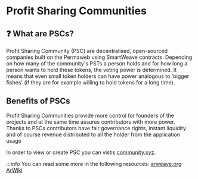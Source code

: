 # Profit Sharing Communities

## ❓ What are PSCs?

Profit Sharing Community (PSC) are decentralised, open-sourced companies built on the Permaweb using SmartWeave contracts. Depending on how many of the community's PSTs a person holds and for how long a person wants to hold these tokens, the voting power is determined. It means that even small token holders can have power analogous to 'bigger fishes' (if they are for example willing to hold tokens for a long time).

## Benefits of PSCs

Profit Sharing Communities provide more control for founders of the projects and at the same time assures contributors with more power. Thanks to PSCs contributors have fair governance rights, instant liquidity and of course revenue distributed to all the holder from the application usage

In order to view or create PSC you can vistis [community.xyz](https://community.xyz/home).

:::info
You can read some more in the following resources:
[arweave.org](https://www.arweave.org/profit-sharing-communities)
[ArWiki](https://arwiki.wiki/#/en/profit-sharing-communities)
